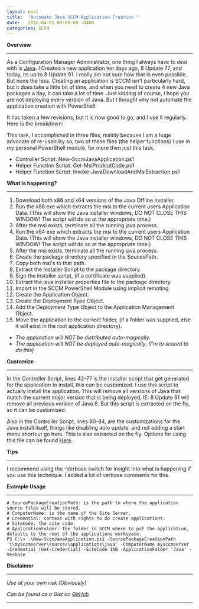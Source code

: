 ```yaml
---
layout: post
title:  "Automate Java SCCM Application Creation."
date:   2016-04-01 09:00:00 -0400
categories: SCCM
---
```


**Overview**

---

As a Configuration Manager Administrator, one thing I always have to deal with is [Java](java.com).  I Created a new application ten days ago, 8 Update 77, and today, its up to 8 Update 91.
I really am not sure how that is even possible.  But none the less.  Creating an application is SCCM isn't particularly hard, but it does take a little bit of time, and when you need to create 4 new Java packages a day, it can take a lot of time.
Just kidding of course, I hope you are not deploying every version of Java.  But I thought why not automate the application creation with PowerShell.

It has taken a few revisions, but it is now good to go, and I use it regularly.  Here is the breakdown:

This task, I accomplished in three files, mainly because I am a huge advocate of re-usability so, two of these files (the helper functions) I use in my personal PowerShell module, for more then just this task.

* Controller Script: New-SccmJavaApplication.ps1
* Helper Function Script: Get-MsiProdcutCode.ps1
* Helper Function Script: Invoke-JavaDownloadAndMsiExtraction.ps1

**What is happening?**

---

1. Download both x86 and x64 versions of the Java Offline Installer.
2. Run the x86 exe which extracts the msi to the current users Application Data. (This will show the Java installer windows, DO NOT CLOSE THIS WINDOW! The script will do so at the appropriate time.)
3. After the msi exists, terminate all the running java process.
4. Run the x64 exe which extracts the msi to the current users Application Data. (This will show the Java installer windows, DO NOT CLOSE THIS WINDOW! The script will do so at the appropriate time.)
5. After the msi exists, terminate all the running java process.
6. Create the package directory specified in the SoucesPath.
7. Copy both msi's to that path.
8. Extract the Installer Script to the package directory.
9. Sign the installer script, (if a certificate was supplied).
10. Extract the java installer properties file to the package directory.
11. Import in the SCCM PowerShell Module using implicit remoting.
12. Create the Application Object.
13. Create the Deployment Type Object.
14. Add the Deployment Type Object to the Application Management Object.
15. Move the application to the correct folder, (if a folder was supplied, else it will exist in the root application directory).

* *The application will NOT be distributed auto-magically.*
* *The application will NOT be deployed auto-magically.  (I'm to scared to do this)*


**Customize**

---

In the Controller Script, lines 42-77 is the installer script that get generated for the application to install, this can be customized.  I use this script to actually install the application.
This will remove all versions of Java that match the current major version that is being deployed, IE: 8 Update 91 will remove all previous version of Java 8.
But this script is extracted on the fly, so it can be customized.

Also in the Controller Script, lines 80-84, are the customizations for the Java install itself, things like disabling auto update, and not adding a start menu shortcut go here.  This is also extracted on the fly.
Options for using this file can be found [Here](http://docs.oracle.com/javase/8/docs/technotes/guides/install/config.html).


**Tips**

---

I recommend using the -Verbose switch for insight into what is happening if you use this technique.  I added a lot of verbose comments for this.


**Example Usage**

---

```
# SourcePackageCreationPath: is the path to where the application source files will be stored.
# ComputerName: is the name of the Site Server.
# Credential: context with rights to do create applications.
# SiteCode: the site code.
# ApplicationFolder: the folder in SCCM where to put the application, defaults to the root of the applications workspace.
PS C:\> .\New-SccmJavaApplication.ps1 -SourcePackageCreationPath '\\mysccmserver\sources\applications\java' -ComputerName mysccmserver -Credential (Get-Credential) -SiteCode 1AB -ApplicationFolder 'Java' -Verbose
```

**Disclaimer**

---

*Use at your own risk (Obviously)*

*Can be found as a Gist on [GitHub](https://gist.github.com/dotps1/492023ebd737f9cc46aa)*

---

<script src="https://gist.github.com/dotps1/492023ebd737f9cc46aa.js"></script>
